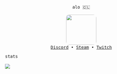 <!-- Based On https://github.com/Pabszito/Pabszito, all credits to him -->

<p align="center">
  <br>
  <samp>alo 🇨🇱<samp> 
  <br>
  <br>
    <img src="https://cdn.discordapp.com/attachments/852809959788118018/1079253708451352717/mcpfp_-_wixent.png" width=100 style="border-radius: 10px" />
  <br>
  <samp> 
    <a href="https://discordapp.com/users/465166902939877376">Discord</a> •
    <a href="https://steamcommunity.com/profiles/wixent">Steam</a> •
    <a href="https://www.twitch.tv/wixent">Twitch</a>
  </samp>
  <br>
</p>


  <summary>
    <samp>stats</samp>
  </summary>
  <br>
  <img src="https://github-readme-stats.vercel.app/api?username=Wixent&count_private=true&theme=dark"/>

